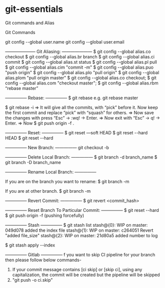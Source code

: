 # git-essentials

Git commands and Alias

Git Commands

git config --global user.name
git config --global user.email

———————
Git Aliasing:
———————
$ git config --global alias.co checkout
$ git config --global alias.br branch
$ git config --global alias.ci commit
$ git config --global alias.st status
$ git config --global alias.pl pull
$ git config --global alias.cim "commit -m"
$ git config --global alias.puo "push origin"
$ git config --global alias.plo "pull origin"
$ git config --global alias.plom "pull origin master"
$ git config --global alias.co checkout;
$ git config --global alias.com "checkout master";
$ git config --global alias.rbm “rebase master” 


—————
Rebase:
—————
$ git rebase <target branch> <origin branch> e.g. git rebase master <my-branch>

$ git rebase -i <master> <my-branch> 
=> It will give all the commits, with “pick” before it. Now keep the first commit and replace “pick” with “squash” for others. 
=> Now save the changes with press “Esc” -> :wq! -> Enter.
=> Now exit with “Esc” -> q! -> Enter.
=> Now $ git push origin -f <my-branch>.


—————
Reset:
—————
$ git reset —soft HEAD
$ git reset --hard HEAD
$ git reset --hard <commit id>


—————
New Branch:
—————
git checkout -b <new-branch-name>

—————
Delete Local Branch:
—————
$ git branch -d branch_name
$ git branch -D branch_name

—————
Rename Local Branch:
—————

If you are on the branch you want to rename:
$ git branch -m <new-br-name>

If you are at other branch.
$ git branch -m <old-name> <new-name>

—————
Revert Commit:
—————
$ git revert <commit_hash>

—————
Reset Branch To Particular Commit:
—————
$ git reset --hard <commit id>
$ git push origin -f (pushing forcefully)


—————
Stash
—————
$ git stash list
stash@{0}: WIP on master: 049d078 added the index file
stash@{1}: WIP on master: c264051 Revert "added file_size"
stash@{2}: WIP on master: 21d80a5 added number to log

$ git stash apply --index

—————
Gitlab
—————
f you want to skip CI pipeline for your branch then please follow below commands-
1.	If your commit message contains [ci skip] or [skip ci], using any capitalization, the commit will be created but the pipeline will be skipped 
2.	"git push -o ci.skip"  

